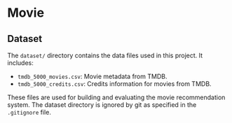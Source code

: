 # Movie

## Dataset

The `dataset/` directory contains the data files used in this project. It includes:
- `tmdb_5000_movies.csv`: Movie metadata from TMDB.
- `tmdb_5000_credits.csv`: Credits information for movies from TMDB.

These files are used for building and evaluating the movie recommendation system. The dataset directory is ignored by git as specified in the `.gitignore` file.


